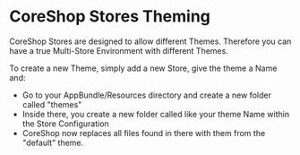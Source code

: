 # CoreShop Stores Theming

CoreShop Stores are designed to allow different Themes. Therefore you can have a true Multi-Store Environment with different Themes.

To create a new Theme, simply add a new Store, give the theme a Name and:

 - Go to your AppBundle/Resources directory and create a new folder called "themes"
 - Inside there, you create a new folder called like your theme Name within the Store Configuration
 - CoreShop now replaces all files found in there with them from the "default" theme.
